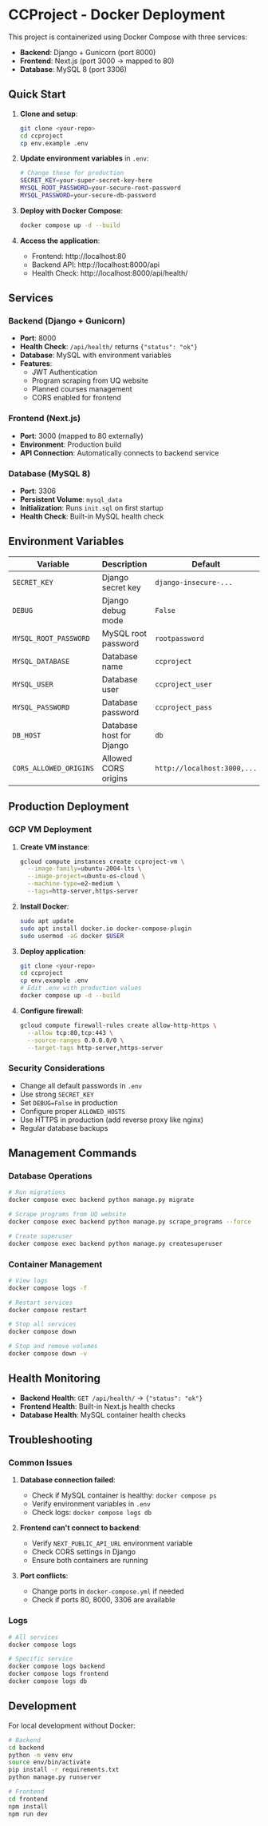 # CCProject - Docker Deployment

This project is containerized using Docker Compose with three services:
- **Backend**: Django + Gunicorn (port 8000)
- **Frontend**: Next.js (port 3000 → mapped to 80)
- **Database**: MySQL 8 (port 3306)

## Quick Start

1. **Clone and setup**:
   ```bash
   git clone <your-repo>
   cd ccproject
   cp env.example .env
   ```

2. **Update environment variables** in `.env`:
   ```bash
   # Change these for production
   SECRET_KEY=your-super-secret-key-here
   MYSQL_ROOT_PASSWORD=your-secure-root-password
   MYSQL_PASSWORD=your-secure-db-password
   ```

3. **Deploy with Docker Compose**:
   ```bash
   docker compose up -d --build
   ```

4. **Access the application**:
   - Frontend: http://localhost:80
   - Backend API: http://localhost:8000/api
   - Health Check: http://localhost:8000/api/health/

## Services

### Backend (Django + Gunicorn)
- **Port**: 8000
- **Health Check**: `/api/health/` returns `{"status": "ok"}`
- **Database**: MySQL with environment variables
- **Features**: 
  - JWT Authentication
  - Program scraping from UQ website
  - Planned courses management
  - CORS enabled for frontend

### Frontend (Next.js)
- **Port**: 3000 (mapped to 80 externally)
- **Environment**: Production build
- **API Connection**: Automatically connects to backend service

### Database (MySQL 8)
- **Port**: 3306
- **Persistent Volume**: `mysql_data`
- **Initialization**: Runs `init.sql` on first startup
- **Health Check**: Built-in MySQL health check

## Environment Variables

| Variable | Description | Default |
|----------|-------------|---------|
| `SECRET_KEY` | Django secret key | `django-insecure-...` |
| `DEBUG` | Django debug mode | `False` |
| `MYSQL_ROOT_PASSWORD` | MySQL root password | `rootpassword` |
| `MYSQL_DATABASE` | Database name | `ccproject` |
| `MYSQL_USER` | Database user | `ccproject_user` |
| `MYSQL_PASSWORD` | Database password | `ccproject_pass` |
| `DB_HOST` | Database host for Django | `db` |
| `CORS_ALLOWED_ORIGINS` | Allowed CORS origins | `http://localhost:3000,...` |

## Production Deployment

### GCP VM Deployment

1. **Create VM instance**:
   ```bash
   gcloud compute instances create ccproject-vm \
     --image-family=ubuntu-2004-lts \
     --image-project=ubuntu-os-cloud \
     --machine-type=e2-medium \
     --tags=http-server,https-server
   ```

2. **Install Docker**:
   ```bash
   sudo apt update
   sudo apt install docker.io docker-compose-plugin
   sudo usermod -aG docker $USER
   ```

3. **Deploy application**:
   ```bash
   git clone <your-repo>
   cd ccproject
   cp env.example .env
   # Edit .env with production values
   docker compose up -d --build
   ```

4. **Configure firewall**:
   ```bash
   gcloud compute firewall-rules create allow-http-https \
     --allow tcp:80,tcp:443 \
     --source-ranges 0.0.0.0/0 \
     --target-tags http-server,https-server
   ```

### Security Considerations

- Change all default passwords in `.env`
- Use strong `SECRET_KEY`
- Set `DEBUG=False` in production
- Configure proper `ALLOWED_HOSTS`
- Use HTTPS in production (add reverse proxy like nginx)
- Regular database backups

## Management Commands

### Database Operations
```bash
# Run migrations
docker compose exec backend python manage.py migrate

# Scrape programs from UQ website
docker compose exec backend python manage.py scrape_programs --force

# Create superuser
docker compose exec backend python manage.py createsuperuser
```

### Container Management
```bash
# View logs
docker compose logs -f

# Restart services
docker compose restart

# Stop all services
docker compose down

# Stop and remove volumes
docker compose down -v
```

## Health Monitoring

- **Backend Health**: `GET /api/health/` → `{"status": "ok"}`
- **Frontend Health**: Built-in Next.js health checks
- **Database Health**: MySQL container health checks

## Troubleshooting

### Common Issues

1. **Database connection failed**:
   - Check if MySQL container is healthy: `docker compose ps`
   - Verify environment variables in `.env`
   - Check logs: `docker compose logs db`

2. **Frontend can't connect to backend**:
   - Verify `NEXT_PUBLIC_API_URL` environment variable
   - Check CORS settings in Django
   - Ensure both containers are running

3. **Port conflicts**:
   - Change ports in `docker-compose.yml` if needed
   - Check if ports 80, 8000, 3306 are available

### Logs
```bash
# All services
docker compose logs

# Specific service
docker compose logs backend
docker compose logs frontend
docker compose logs db
```

## Development

For local development without Docker:
```bash
# Backend
cd backend
python -m venv env
source env/bin/activate
pip install -r requirements.txt
python manage.py runserver

# Frontend
cd frontend
npm install
npm run dev
```
